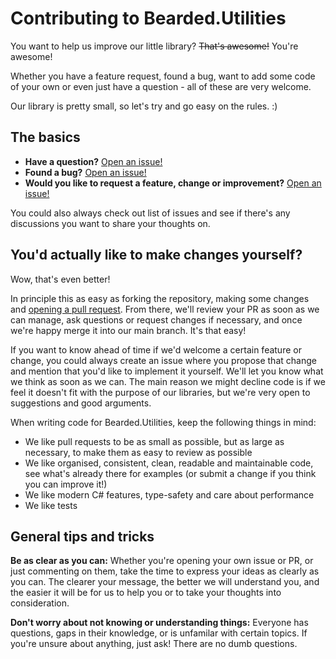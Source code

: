# Contributing to Bearded.Utilities

You want to help us improve our little library? ~~That's awesome!~~ You're awesome!

Whether you have a feature request, found a bug, want to add some code of your own or even just have a question - all of these are very welcome.

Our library is pretty small, so let's try and go easy on the rules. :)


## The basics

- **Have a question?** [Open an issue!](https://github.com/beardgame/utilities/issues/new/choose)
- **Found a bug?** [Open an issue!](https://github.com/beardgame/utilities/issues/new/choose)
- **Would you like to request a feature, change or improvement?** [Open an issue!](https://github.com/beardgame/utilities/issues/new/choose)

You could also always check out list of issues and see if there's any discussions you want to share your thoughts on.


## You'd actually like to make changes yourself?

Wow, that's even better!

In principle this as easy as forking the repository, making some changes and [opening a pull request](https://github.com/beardgame/utilities/compare). From there, we'll review your PR as soon as we can manage, ask questions or request changes if necessary, and once we're happy merge it into our main branch. It's that easy!

If you want to know ahead of time if we'd welcome a certain feature or change, you could always create an issue where you propose that change and mention that you'd like to implement it yourself. We'll let you know what we think as soon as we can. The main reason we might decline code is if we feel it doesn't fit with the purpose of our libraries, but we're very open to suggestions and good arguments.

When writing code for Bearded.Utilities, keep the following things in mind:

- We like pull requests to be as small as possible, but as large as necessary, to make them as easy to review as possible
- We like organised, consistent, clean, readable and maintainable code, see what's already there for examples (or submit a change if you think you can improve it!)
- We like modern C# features, type-safety and care about performance
- We like tests


## General tips and tricks

**Be as clear as you can:** Whether you're opening your own issue or PR, or just commenting on them, take the time to express your ideas as clearly as you can. The clearer your message, the better we will understand you, and the easier it will be for us to help you or to take your thoughts into consideration.

**Don't worry about not knowing or understanding things:** Everyone has questions, gaps in their knowledge, or is unfamilar with certain topics. If you're unsure about anything, just ask! There are no dumb questions.
